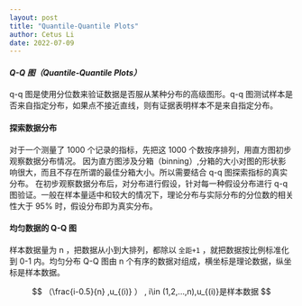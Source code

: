 ```yaml
---
layout: post
title: "Quantile-Quantile Plots"
author: Cetus Li
date: 2022-07-09
---
```


#### *Q-Q 图（Quantile-Quantile Plots）*
q-q 图是使用分位数来验证数据是否服从某种分布的高级图形。q-q 图测试样本是否来自指定分布，如果点不接近直线，则有证据表明样本不是来自指定分布。

#### 探索数据分布
对于一个测量了 1000 个记录的指标，先把这 1000 个数按序排列，用直方图初步观察数据分布情况。
因为直方图涉及分箱（binning）,分箱的大小对图的形状影响很大，而且不存在所谓的最佳分箱大小。所以需要结合 q-q 图探索指标的真实分布。
在初步观察数据分布后，对分布进行假设，针对每一种假设分布进行 q-q 图验证。一般在样本量适中和较大的情况下，理论分布与实际分布的分位数的相关性大于 95% 时，假设分布即为真实分布。

#### 均匀数据的 Q-Q 图
样本数据量为 n ，把数据从小到大排列，都除以 `全距+1` ，就把数据按比例标准化到 0-1 内。均匀分布 Q-Q 图由 n 个有序的数据对组成，横坐标是理论数据，纵坐标是样本数据。

$$ （\frac{i-0.5}{n} ,u_{(i)} ） , i\in (1,2,...,n),u_{(i)}是样本数据 $$


